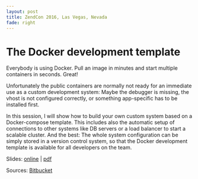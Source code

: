 ```yaml
---
layout: post
title: ZendCon 2016, Las Vegas, Nevada
fade: right
---
```

# The Docker development template
Everybody is using Docker. Pull an image in minutes and start multiple containers in seconds. Great!

Unfortunately the public containers are normally not ready for an immediate use as a custom development system: Maybe the debugger is missing, the vhost is not configured correctly, or something app-specific has to be installed first.

In this session, I will show how to build your own custom system based on a Docker-compose template. This includes also the automatic setup of connections to other systems like DB servers or a load balancer to start a scalable cluster. And the best: The whole system configuration can be simply stored in a version control system, so that the Docker development template is available for all developers on the team.

Slides: [online](https://5square.github.io/talks/2016/2016-10-20-ZendCon-The-Docker-Development-Template/The_Docker_Development_Template.html) | [pdf](https://5square.github.io/talks/2016/2016-10-20-ZendCon-The-Docker-Development-Template/The_Docker_Development_Template.pdf)

Sources: [Bitbucket](https://bitbucket.org/account/user/janatzendteam/projects/PAR)
